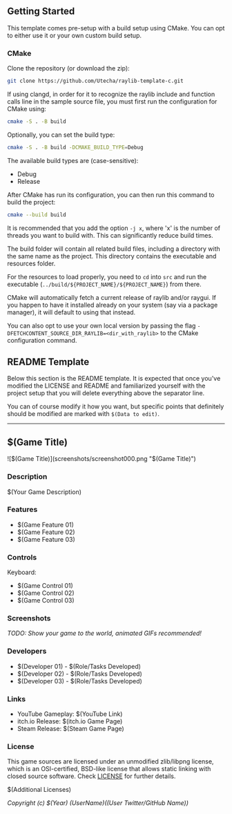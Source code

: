 ## Getting Started

This template comes pre-setup with a build setup using CMake. You can opt to either
use it or your own custom build setup.

### CMake

Clone the repository (or download the zip):

```bash
git clone https://github.com/Utecha/raylib-template-c.git
```

If using clangd, in order for it to recognize the raylib include and function calls
line in the sample source file, you must first run the configuration
for CMake using:

```sh
cmake -S . -B build
```

Optionally, you can set the build type:

```sh
cmake -S . -B build -DCMAKE_BUILD_TYPE=Debug
```

The available build types are (case-sensitive):

- Debug
- Release

After CMake has run its configuration, you
can then run this command to build the project:

```sh
cmake --build build
```

It is recommended that you add the option `-j x`, where 'x' is
the number of threads you want to build with. This can significantly reduce
build times.

The build folder will contain all related build files, including a directory
with the same name as the project. This directory contains the executable and
resources folder.

For the resources to load properly, you need to `cd` into `src` and
run the executable (`../build/${PROJECT_NAME}/${PROJECT_NAME}`) from there.

CMake will automatically fetch a current release of raylib and/or raygui. If you
happen to have it installed already on your system (say via a package manager),
it will default to using that instead.

You can also opt to use your own local version by passing the flag
`-DFETCHCONTENT_SOURCE_DIR_RAYLIB=<dir_with_raylib>` to the CMake configuration command.

## README Template

Below this section is the README template. It is expected that once you've
modified the LICENSE and README and familiarized yourself with the project setup
that you will delete everything above the separator line.

You can of course modify it how you want, but specific points that definitely
should be modified are marked with `$(Data to edit)`.

-----------------------------------

## $(Game Title)

![$(Game Title)](screenshots/screenshot000.png "$(Game Title)")

### Description

$(Your Game Description)

### Features

- $(Game Feature 01)
- $(Game Feature 02)
- $(Game Feature 03)

### Controls

Keyboard:

- $(Game Control 01)
- $(Game Control 02)
- $(Game Control 03)

### Screenshots

_TODO: Show your game to the world, animated GIFs recommended!_

### Developers

- $(Developer 01) - $(Role/Tasks Developed)
- $(Developer 02) - $(Role/Tasks Developed)
- $(Developer 03) - $(Role/Tasks Developed)

### Links

- YouTube Gameplay: $(YouTube Link)
- itch.io Release: $(itch.io Game Page)
- Steam Release: $(Steam Game Page)

### License

This game sources are licensed under an unmodified zlib/libpng license, which is
an OSI-certified, BSD-like license that allows static linking with closed source
software. Check [LICENSE](LICENSE) for further details.

$(Additional Licenses)

_Copyright (c) $(Year) $(User Name) ($(User Twitter/GitHub Name))_
